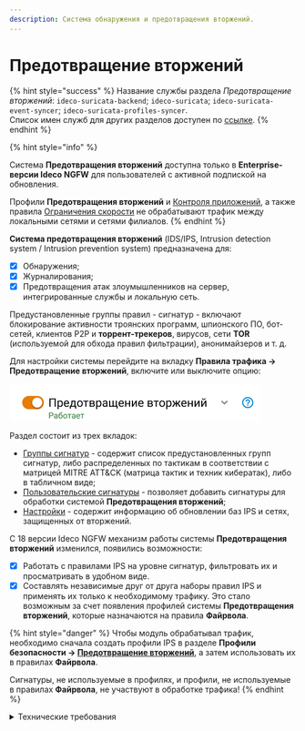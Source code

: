```yaml
---
description: Система обнаружения и предотвращения вторжений.
---
```


# Предотвращение вторжений

{% hint style="success" %}
Название службы раздела *Предотвращение вторжений*: `ideco-suricata-backend`; `ideco-suricata`; `ideco-suricata-event-syncer`; `ideco-suricata-profiles-syncer`. \
Список имен служб для других разделов доступен по [ссылке](/settings/server-management/terminal/README.md).
{% endhint %}

{% hint style="info" %}

Система **Предотвращения вторжений** доступна только в **Enterprise-версии Ideco NGFW** для пользователей с активной подпиской на обновления.

Профили **Предотвращения вторжений** и [Контроля приложений](/settings/security-profiles/application-control.md), а также правила [Ограничения скорости](/settings/access-rules/shaper.md) не обрабатывают трафик между локальными сетями и сетями филиалов.
{% endhint %}

**Система предотвращения вторжений** (IDS/IPS, Intrusion detection system / Intrusion prevention system) предназначена для:

* [x] Обнаружения;
* [x] Журналирования;
* [x] Предотвращения атак злоумышленников на сервер, интегрированные службы и локальную сеть. 

Предустановленные группы правил - сигнатур - включают блокирование активности троянских программ, шпионского ПО, бот-сетей, клиентов P2P и **торрент-трекеров**, вирусов, сети **TOR** (используемой для обхода правил фильтрации), анонимайзеров и т. д.

Для настройки системы перейдите на вкладку **Правила трафика -> Предотвращение вторжений**, включите или выключите опцию:

![](/.gitbook/assets/ips10.png)

Раздел состоит из трех вкладок:

* [Группы сигнатур](rules.md) - содержит список предустановленных групп сигнатур, либо распределенных по тактикам в соответствии с матрицей MITRE ATT&CK (матрица тактик и техник кибератак), либо в табличном виде;
* [Пользовательские сигнатуры](custom-signatures.md) - позволяет добавить сигнатуры для обработки системой **Предотвращения вторжений**;
* [Настройки](settings.md) - содержит информацию об обновлении баз IPS и сетях, защищенных от вторжений.

С 18 версии Ideco NGFW механизм работы системы **Предотвращения вторжений** изменился, появились возможности: 

* [x] Работать с правилами IPS на уровне сигнатур, фильтровать их и просматривать в удобном виде. 
* [x] Составлять независимые друг от друга наборы правил IPS и применять их только к необходимому трафику. Это стало возможным за счет появления профилей системы **Предотвращения вторжений**, которые назначаются на правила **Файрвола**.

{% hint style="danger" %}
Чтобы модуль обрабатывал трафик, необходимо сначала создать профили IPS в разделе **Профили безопасности -> [Предотвращение вторжений](/settings/security-profiles/ips-profiles.md)**, а затем использовать их в правилах **Файрвола**.

Сигнатуры, не используемые в профилях, и профили, не используемые в правилах **Файрвола**, не участвуют в обработке трафика!
{% endhint %}

<details>

<summary>Технические требования</summary>

Для работы системы предотвращения вторжений требуются значительные вычислительные ресурсы. Предпочтительным являются многоядерные (4 и более ядер) процессоры. Минимальное количество оперативной памяти для использования системы: 16 Гб.

После включения системы проконтролируйте, что мощности вашего процессора достаточно для проверки трафика, следующего через шлюз. \
В разделе **Мониторинг -> Графики загруженности** выберите параметр средняя загрузка (за 1, 5 и 15 минут).

Подробнее о [Load Average](https://habr.com/ru/company/vk/blog/335326/).

</details>